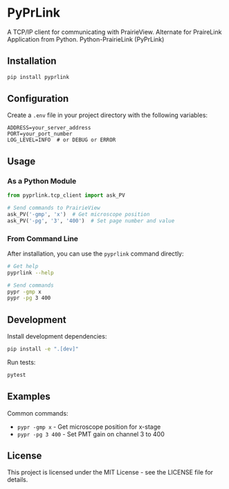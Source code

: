 # PyPrLink

A TCP/IP client for communicating with PrairieView.
Alternate for PraireLink Application from Python. 
Python-PrairieLink (PyPrLink)

## Installation

```bash
pip install pyprlink
```

## Configuration

Create a `.env` file in your project directory with the following variables:
```
ADDRESS=your_server_address
PORT=your_port_number
LOG_LEVEL=INFO  # or DEBUG or ERROR
```

## Usage

### As a Python Module

```python
from pyprlink.tcp_client import ask_PV

# Send commands to PrairieView
ask_PV('-gmp', 'x')  # Get microscope position
ask_PV('-pg', '3', '400')  # Set page number and value
```

### From Command Line

After installation, you can use the `pyprlink` command directly:

```bash
# Get help
pyprlink --help

# Send commands
pypr -gmp x
pypr -pg 3 400
```

## Development

Install development dependencies:

```bash
pip install -e ".[dev]"
```

Run tests:

```bash
pytest
```

## Examples

Common commands:
- `pypr -gmp x` - Get microscope position for x-stage
- `pypr -pg 3 400` - Set PMT gain on channel 3 to 400

## License

This project is licensed under the MIT License - see the LICENSE file for details.
